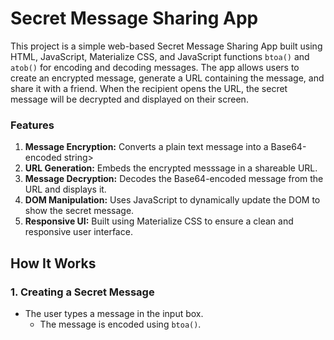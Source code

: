 # Secret Message Sharing App

This project is a simple web-based Secret Message Sharing App built using HTML, JavaScript, Materialize CSS, and JavaScript functions `btoa()` and `atob()` for encoding and decoding messages. The app allows users to create an encrypted message, generate a URL containing the message, and share it with a friend. When the recipient opens the URL, the secret message will be decrypted and displayed on their screen.

### Features

1. **Message Encryption:** Converts a plain text message into a Base64-encoded string>
2. **URL Generation:** Embeds the encrypted messsage in a shareable URL.
3. **Message Decryption:** Decodes the Base64-encoded message from the URL and displays it.
4. **DOM Manipulation:** Uses JavaScript to dynamically update the DOM to show the secret message.
5. **Responsive UI:** Built using Materialize CSS to ensure a clean and responsive user interface.

## How It Works

### 1. Creating a Secret Message

- The user types a message in the input box.
  - The message is encoded using `btoa()`.
